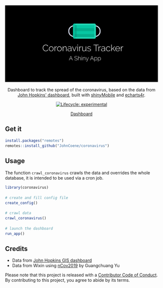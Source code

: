 <div align="center">

![](/inst/app/www/coronavirus.png)

Dashboard to track the spread of the coronavirus, based on the data from [John Hopkins' dashboard](https://gisanddata.maps.arcgis.com/apps/opsdashboard/index.html#/bda7594740fd40299423467b48e9ecf6), built with [shinyMobile](https://rinterface.github.io/shinyMobile/) and [echarts4r](https://echarts4r.john-coene.com/).

<!-- badges: start -->
[![Lifecycle: experimental](https://img.shields.io/badge/lifecycle-experimental-orange.svg)](https://www.tidyverse.org/lifecycle/#experimental)
<!-- badges: end -->

[Dashboard](https://shiny.john-coene/coronavirus)

</div>

## Get it

``` r
install.packages("remotes")
remotes::install_github("JohnCoene/coronavirus")
```

## Usage

The function `crawl_coronavirus` crawls the data and overrides the whole database, it is intended to be used via a cron job.

``` r
library(coronavirus)

# create and fill config file
create_config()

# crawl data
crawl_coronavirus()

# launch the dashboard
run_app()
```

## Credits

- Data from [John Hopkins GIS dashboard](https://gisanddata.maps.arcgis.com/apps/opsdashboard/index.html#/bda7594740fd40299423467b48e9ecf6)
- Data from Wixin using [nCov2019](https://github.com/GuangchuangYu/nCov2019) by Guangchuang Yu

Please note that this project is released with a [Contributor Code of Conduct](CODE_OF_CONDUCT.md). By contributing to this project, you agree to abide by its terms.